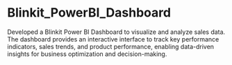 # Blinkit_PowerBI_Dashboard
Developed a Blinkit Power BI Dashboard to visualize and analyze sales data. The dashboard provides an interactive interface to track key performance indicators, sales trends, and product performance, enabling data-driven insights for business optimization and decision-making.
